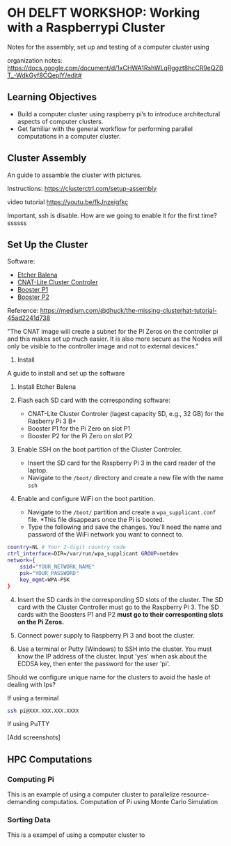 # OH DELFT WORKSHOP: Working with a Raspberrypi Cluster

Notes for the assembly, set up and testing of a computer cluster using 

organization notes: https://docs.google.com/document/d/1xCHWA1RshWLqRggzt8hcCR9eQZBT_-WdkGyf8CQeplY/edit#

## Learning Objectives

* Build a computer cluster using raspberry pi’s to introduce architectural aspects of computer clusters.
* Get familiar with the general workflow for performing parallel computations in a  computer cluster.

## Cluster Assembly

An guide to assamble the cluster with pictures.

Instructions:
https://clusterctrl.com/setup-assembly


video tutorial
https://youtu.be/fkJnzeigfkc

Important, ssh is disable. How are we going to enable it for the first time?ssssss

## Set Up the Cluster

Software:
* [Etcher Balena](https://www.balena.io/etcher/)
* [CNAT-Lite Cluster Controler](https://dist.8086.net/clusterctrl/buster/2020-12-02/2020-12-02-1-ClusterCTRL-armhf-lite-CNAT.zip)
* [Booster P1](https://dist.8086.net/clusterctrl/buster/2020-12-02/2020-12-02-1-ClusterCTRL-armhf-lite-p1.zip)
* [Booster P2](https://dist.8086.net/clusterctrl/buster/2020-12-02/2020-12-02-1-ClusterCTRL-armhf-lite-p2.zip)

Reference: https://medium.com/@dhuck/the-missing-clusterhat-tutorial-45ad2241d738


"The CNAT image will create a subnet for the PI Zeros on the controller pi and this makes set up much easier. It is also more secure as the Nodes will only be visible to the controller image and not to external devices."

1. Install


A guide to install and set up the software

1. Install Etcher Balena

2. Flash each SD card with the corresponding software:
    * CNAT-Lite Cluster Controler (lagest capacity SD, e.g., 32 GB) for the Rasberry Pi 3 B+
    * Booster P1 for the Pi Zero on slot P1
    * Booster P2 for the Pi Zero on slot P2

3.  Enable SSH on the boot partition of the Cluster Controler.
    * Insert the SD card for the Raspberry Pi 3 in the card reader of the laptop.
    * Navigate to the `/boot/` directory and create a new file with the name `ssh`

4. Enable and configure WiFi on the boot partition.
    * Navigate to the `/boot/` partition and create a `wpa_supplicant.conf` file. *This file disappears once the Pi is booted.
    * Type the following and save the changes. You'll need the name and password of the WiFi network you want to connect to.

```bash
country=NL # Your 2-digit country code
ctrl_interface=DIR=/var/run/wpa_supplicant GROUP=netdev
network={
    ssid="YOUR_NETWORK_NAME"
    psk="YOUR_PASSWORD"
    key_mgmt=WPA-PSK
}
```

4. Insert the SD cards in the corresponding SD slots of the cluster. The SD card with the Cluster Controller must go to the Raspberry Pi 3. The SD cards with the Boosters P1 and P2 **must go to their corresponting slots on the Pi Zeros.**

5. Connect power supply to Raspberry Pi 3 and boot the cluster.

6. Use a terminal or Putty (Windows) to SSH into the cluster. You must know the IP address of the cluster. Input 'yes' when ask about the ECDSA key, then enter the password for the user 'pi'.

Should we configure unique name for the clusters to avoid the hasle of dealing with Ips?

If using a terminal
```bash
ssh pi@XXX.XXX.XXX.XXXX
```

If using PuTTY

[Add screenshots]


## HPC Computations



### Computing Pi 

This is an example of using a computer cluster to parallelize resource-demanding computatios. Computation of Pi using Monte Carlo Simulation


### Sorting Data

This is a exampel of using a computer cluster to 
